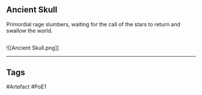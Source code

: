 ## Ancient Skull
Primordial rage slumbers, waiting for the call of the stars to return and swallow the world.
##
![[Ancient Skull.png]]

---
## Tags
#Artefact
#PoE1